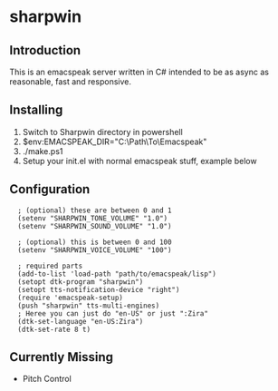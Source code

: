 # sharpwin

## Introduction 

This is an emacspeak server written in C# intended to be as async as 
reasonable, fast and responsive.

## Installing

1. Switch to Sharpwin directory in powershell
2. $env:EMACSPEAK_DIR="C:\Path\To\Emacspeak"
3. ./make.ps1
4. Setup your init.el with normal emacspeak stuff, example below

## Configuration

```
  ; (optional) these are between 0 and 1
  (setenv "SHARPWIN_TONE_VOLUME" "1.0")
  (setenv "SHARPWIN_SOUND_VOLUME" "1.0")

  ; (optional) this is between 0 and 100
  (setenv "SHARPWIN_VOICE_VOLUME" "100")

  ; required parts
  (add-to-list 'load-path "path/to/emacspeak/lisp")
  (setopt dtk-program "sharpwin")
  (setopt tts-notification-device "right")
  (require 'emacspeak-setup)
  (push "sharpwin" tts-multi-engines)
  ; Heree you can just do "en-US" or just ":Zira"
  (dtk-set-language "en-US:Zira")
  (dtk-set-rate 8 t)
```

## Currently Missing

- Pitch Control
